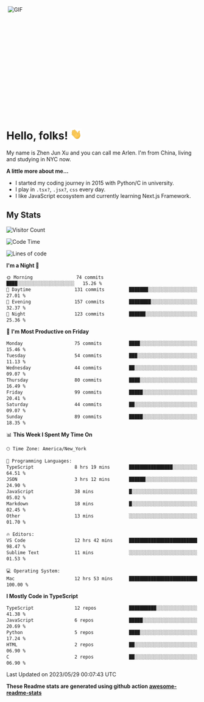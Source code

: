 <img align="right" alt="GIF" src="https://media.giphy.com/media/xUA7bdpLxQhsSQdyog/giphy.gif" width="500" height="320" />

# Hello, folks! <img src="https://raw.githubusercontent.com/arlenxuzj/arlenxuzj/master/assets/wave.gif" width="30px">

My name is Zhen Jun Xu and you can call me Arlen. I'm from China, living and studying in NYC now.

**A little more about me...**

 - I started my coding journey in 2015 with Python/C in university.
 - I play in `.tsx?`, `.jsx?`, `css` every day.
 - I like JavaScript ecosystem and currently learning Next.js Framework.

## My Stats

![Visitor Count](https://komarev.com/ghpvc/?username=arlenxuzj&color=blue&label=Profile+Views)

<!--START_SECTION:waka-->
![Code Time](http://img.shields.io/badge/Code%20Time-3%2C258%20hrs%2020%20mins-blue)

![Lines of code](https://img.shields.io/badge/From%20Hello%20World%20I%27ve%20Written-812.0%20thousand%20lines%20of%20code-blue)

**I'm a Night 🦉** 

```text
🌞 Morning                74 commits          ████░░░░░░░░░░░░░░░░░░░░░   15.26 % 
🌆 Daytime                131 commits         ███████░░░░░░░░░░░░░░░░░░   27.01 % 
🌃 Evening                157 commits         ████████░░░░░░░░░░░░░░░░░   32.37 % 
🌙 Night                  123 commits         ██████░░░░░░░░░░░░░░░░░░░   25.36 % 
```
📅 **I'm Most Productive on Friday** 

```text
Monday                   75 commits          ████░░░░░░░░░░░░░░░░░░░░░   15.46 % 
Tuesday                  54 commits          ███░░░░░░░░░░░░░░░░░░░░░░   11.13 % 
Wednesday                44 commits          ██░░░░░░░░░░░░░░░░░░░░░░░   09.07 % 
Thursday                 80 commits          ████░░░░░░░░░░░░░░░░░░░░░   16.49 % 
Friday                   99 commits          █████░░░░░░░░░░░░░░░░░░░░   20.41 % 
Saturday                 44 commits          ██░░░░░░░░░░░░░░░░░░░░░░░   09.07 % 
Sunday                   89 commits          █████░░░░░░░░░░░░░░░░░░░░   18.35 % 
```


📊 **This Week I Spent My Time On** 

```text
🕑︎ Time Zone: America/New_York

💬 Programming Languages: 
TypeScript               8 hrs 19 mins       ████████████████░░░░░░░░░   64.51 % 
JSON                     3 hrs 12 mins       ██████░░░░░░░░░░░░░░░░░░░   24.90 % 
JavaScript               38 mins             █░░░░░░░░░░░░░░░░░░░░░░░░   05.02 % 
Markdown                 18 mins             █░░░░░░░░░░░░░░░░░░░░░░░░   02.45 % 
Other                    13 mins             ░░░░░░░░░░░░░░░░░░░░░░░░░   01.70 % 

🔥 Editors: 
VS Code                  12 hrs 42 mins      █████████████████████████   98.47 % 
Sublime Text             11 mins             ░░░░░░░░░░░░░░░░░░░░░░░░░   01.53 % 

💻 Operating System: 
Mac                      12 hrs 53 mins      █████████████████████████   100.00 % 
```

**I Mostly Code in TypeScript** 

```text
TypeScript               12 repos            ██████████░░░░░░░░░░░░░░░   41.38 % 
JavaScript               6 repos             █████░░░░░░░░░░░░░░░░░░░░   20.69 % 
Python                   5 repos             ████░░░░░░░░░░░░░░░░░░░░░   17.24 % 
HTML                     2 repos             ██░░░░░░░░░░░░░░░░░░░░░░░   06.90 % 
C                        2 repos             ██░░░░░░░░░░░░░░░░░░░░░░░   06.90 % 
```




 Last Updated on 2023/05/29 00:07:43 UTC
<!--END_SECTION:waka-->

**These Readme stats are generated using github action [awesome-readme-stats](https://github.com/anmol098/waka-readme-stats)**

